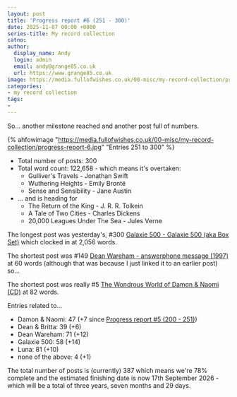 ```yaml
---
layout: post
title: 'Progress report #6 (251 - 300)'
date: 2025-11-07 00:00 +0000
series-title: My record collection
catno:
author:
  display_name: Andy
  login: admin
  email: andy@grange85.co.uk
  url: https://www.grange85.co.uk
image: https://media.fullofwishes.co.uk/00-misc/my-record-collection/progress-report-6.jpg
categories:
- my record collection
tags:
-
---
```

So... another milestone reached and another post full of numbers.

{% ahfowimage "https://media.fullofwishes.co.uk/00-misc/my-record-collection/progress-report-6.jpg" "Entries 251 to 300" %}

- Total number of posts: 300
- Total word count: 122,658 - which means it's overtaken:
  - Gulliver's Travels - Jonathan Swift
  - Wuthering Heights - Emily Brontë
  - Sense and Sensibility - Jane Austin
- ... and is heading for 
  - The Return of the King - J. R. R. Tolkein
  - A Tale of Two Cities - Charles Dickens
  - 20,000 Leagues Under The Sea - Jules Verne

The longest post was yesterday's, #300 [Galaxie 500 - Galaxie 500 (aka Box Set)](/2025/11/06/my-record-collection-galaxie-500-galaxie-500-aka-box-set/) which clocked in at 2,056 words.

The shortest post was #149 [Dean Wareham - answerphone message (1997)](https://www.fullofwishes.co.uk/2024/06/06/my-record-collection-142-dean-wareham-answerphone-message-mc/) at 60 words (although that was because I just linked it to an earlier post) so...

The shortest post was really #5 [The Wondrous World of Damon & Naomi (CD)](https://www.fullofwishes.co.uk/2023/02/02/my-record-collection-005-the-wondrous-world-of-damon-naomi-cd/) at 82 words.

Entries related to...

- Damon & Naomi: 47 (+7 since [Progress report #5 (200 - 251)](/2024/11/29/progress-report-4-151-200/))
- Dean & Britta: 39 (+6)
- Dean Wareham: 71 (+12)
- Galaxie 500: 58 (+14)
- Luna: 81 (+10)
- none of the above: 4 (+1)

The total number of posts is (currently) 387 which means we're 78% complete and the estimated finishing date is now 17th September 2026 - which will be a total of three years, seven months and 29 days.


